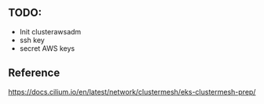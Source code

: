 ## TODO:

- Init clusterawsadm
- ssh key
- secret AWS keys

## Reference

https://docs.cilium.io/en/latest/network/clustermesh/eks-clustermesh-prep/